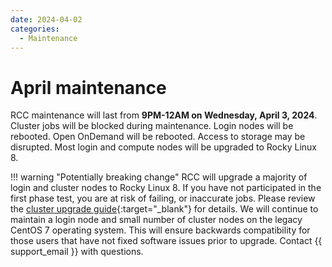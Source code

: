 ```yaml
---
date: 2024-04-02
categories:
  - Maintenance
---
```


# April maintenance

RCC maintenance will last from **9PM-12AM on Wednesday, April 3, 2024**. Cluster jobs will be blocked during maintenance. Login nodes will be rebooted. Open OnDemand will be rebooted. Access to storage may be disrupted. Most login and compute nodes will be upgraded to Rocky Linux 8.

!!! warning "Potentially breaking change"
    RCC will upgrade a majority of login and cluster nodes to Rocky Linux 8. If you have not participated in the first phase test, you are at risk of failing, or inaccurate jobs. Please review the [cluster upgrade guide](../../cluster-el8.md){:target="_blank"} for details. We will continue to maintain a login node and small number of cluster nodes on the legacy CentOS 7 operating system. This will ensure backwards compatibility for those users that have not fixed software issues prior to upgrade. Contact {{ support_email }} with questions.
